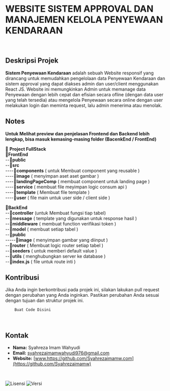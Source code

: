# WEBSITE SISTEM APPROVAL DAN MANAJEMEN KELOLA PENYEWAAN KENDARAAN
<br>

## Deskripsi Projek 

**Sistem Penyewaan Kendaraan** adalah sebuah Website responsif yang dirancang untuk memudahkan pengelolaan data Penyewaan Kendaraan dan sistem approval yang dapat diakses admin dan user/client menggunakan React JS. Website ini memungkinkan Admin untuk memanage data Penyewaan dengan lebih cepat dan efisian secara ofline (dengan data user yang telah tersedia) atau mengelola Penyewaan secara online dengan user melakukan login dan meminta request, lalu admin menerima atau menolak.

## Notes
**Untuk Melihat preview dan penjelasan Frontend dan Backend lebih lengkap, bisa masuk kemasing-masing folder (BacenkEnd / FrontEnd)**

📂 **Project FullStack** 
\
📂**FrontEnd**
<br/>
--📂**public** 
<br/>
--📂**src** 
<br/>
  ----📂**components** ( untuk Membuat component yang reusable )
<br/>
  ----📂**image** ( menyimpan aset aset gambar )
<br/>
  ----📂**landingPageComp** ( membuat component untuk landing page )
<br/>
  ----📂**service** ( membuat file meyimpan logic consum api )
<br/>
  ----📂**template** ( Membuat file template )
<br/>
  ----📂**user** ( file main untuk user side / client side )

📂**BackEnd**
<br/>
  --📂**controller** (untuk Membuat fungsi tiap tabel)
<br/>
  --📂**message** ( template yang digunakan untuk response hasil )
<br/>
  --📂**middleware** ( membuat function verifikasi token )
<br/>
  --📂**model** ( membuat setiap tabel )
<br/>
  --📂**public**
<br/>
  -----📂**image** ( menyimpan gambar yang diinput )
<br/>
  --📂**router** ( Membuat logic router setiap tabel )
<br/>
  --📂**seeders** ( untuk memberi default value )
<br/>
  --📂**utils** ( menghubungkan server ke database )
<br/>
--📂**index.js** ( file untuk route inti )


## Kontribusi

Jika Anda ingin berkontribusi pada projek ini, silakan lakukan pull request dengan perubahan yang Anda inginkan. Pastikan perubahan Anda sesuai dengan tujuan dan struktur projek ini.

```
    Buat Code Disini
```

<br>

## Kontak

- **Nama:** Syahreza Imam Wahyudi
- **Email:** [syahrezaimamwahyudi976@gmail.com](mailto:syahrezaimamwahyudi976@gmail.com)
- **Website:** [www.https://github.com/Syahrezaimamw.com](https://github.com/Syahrezaimamw)

<br>


![Lisensi](https://img.shields.io/badge/license-MIT-blue.svg) ![Versi](https://img.shields.io/badge/version-100.10.10-brightgreen.svg)
